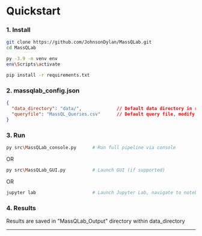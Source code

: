 # Quickstart

### 1. Install
```bash
git clone https://github.com/JohnsonDylan/MassQLab.git
cd MassQLab

py -3.9 -m venv env
env\Scripts\activate

pip install -r requirements.txt
```

### 2. massqlab_config.json
```json
{
  "data_directory": "data/",             // Default data directory in root of project, paste mzML files here or adjust directory
  "queryfile": "MassQL_Queries.csv"      // Default query file, modify directly or point to a different query file
}
```

### 3. Run
```bash
py src\MassQLab_console.py      # Run full pipeline via console
```
OR
```bash
py src\MassQLab_GUI.py          # Launch GUI (if supported)
```
OR
```bash
jupyter lab                     # Launch Jupyter Lab, navigate to notebooks directory and launch MassQLab_notebook.ipynb
```

### 4. Results
Results are saved in "MassQLab_Output" directory within data_directory

____